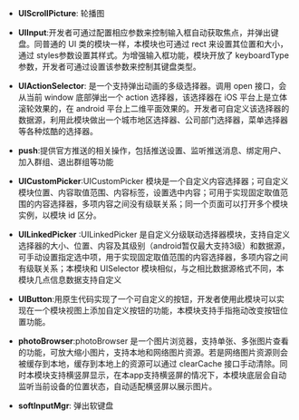 * **UIScrollPicture**: 轮播图

* **UIInput**:开发者可通过配置相应参数来控制输入框自动获取焦点，并弹出键盘。同普通的 UI 类的模块一样，本模块也可通过 rect 来设置其位置和大小，通过 styles参数设置其样式。为增强输入框功能，模块开放了 keyboardType 参数，开发者可通过设置该参数来控制其键盘类型。

* **UIActionSelector**: 是一个支持弹出动画的多级选择器。调用 open 接口，会从当前 window 底部弹出一个 action 选择器，该选择器在 iOS 平台上是立体滚轮效果的，在 android 平台上二维平面效果的。开发者可自定义该选择器的数据源，利用此模块做出一个城市地区选择器、公司部门选择器，菜单选择器等各种炫酷的选择器。

* **push**:提供官方推送的相关操作，包括推送设置、监听推送消息、绑定用户、加入群组、退出群组等功能

* **UICustomPicker**:UICustomPicker 模块是一个自定义内容选择器；可自定义模块位置、内容取值范围、内容标签，设置选中内容；可用于实现固定取值范围的内容选择器，多项内容之间没有级联关系；同一个页面可以打开多个模块实例，以模块 id 区分。

* **UILinkedPicker** :UILinkedPicker 是自定义分级联动选择器模块，支持自定义选择器的大小、位置、内容及其级别（android暂仅最大支持3级）和数据源，可手动设置指定选中项，用于实现固定取值范围的内容选择器，多项内容之间有级联关系；本模块和 UISelector 模块相似，与之相比数据源格式不同，本模块几点信息数据支持自定义

* **UIButton**:用原生代码实现了一个可自定义的按钮，开发者使用此模块可以实现在一个模块视图上添加自定义按钮的功能，本模块支持手指拖动改变按钮位置功能。

* **photoBrowser**:photoBrowser 是一个图片浏览器，支持单张、多张图片查看的功能，可放大缩小图片，支持本地和网络图片资源。若是网络图片资源则会被缓存到本地，缓存到本地上的资源可以通过 clearCache 接口手动清除。同时本模块支持横竖屏显示，在本app支持横竖屏的情况下，本模块底层会自动监听当前设备的位置状态，自动适配横竖屏以展示图片。

* **softInputMgr**: 弹出软键盘

